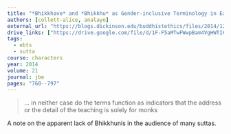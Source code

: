 ```yaml
---
title: "*Bhikkhave* and *Bhikkhu* as Gender-inclusive Terminology in Early Buddhist Texts"
authors: [collett-alice, analayo]
external_url: "https://blogs.dickinson.edu/buddhistethics/files/2014/12/Anaalayo-Bhikkhave-final-5Dec14.pdf"
drive_links: ["https://drive.google.com/file/d/1F-F5aMTwFWwpBam4VgHWTI6BybVakPSf/view?usp=drivesdk"]
tags:
  - ebts
  - sutta
course: characters
year: 2014
volume: 21
journal: jbe
pages: "760--797"
---
```


> … in neither case do the terms function as indicators that the address or the detail of the teaching is solely for monks

A note on the apparent lack of Bhikkhunis in the audience of many suttas.
